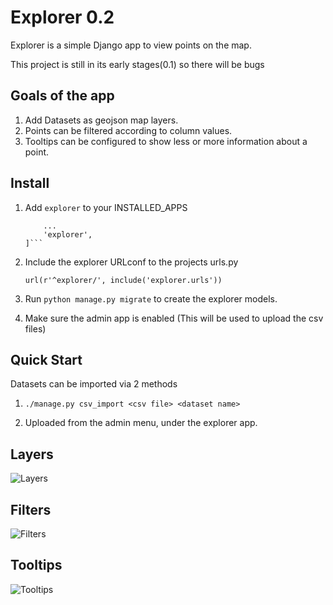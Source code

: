 
Explorer 0.2
=============

Explorer is a simple Django app to view points on the map.

This project is still in its early stages(0.1) so there will be bugs


Goals of the app
-----------------
1. Add Datasets as geojson map layers.
2. Points can be filtered according to column values.
3. Tooltips can be configured to show less or more information about a point.


Install
--------------

1. Add ```explorer``` to your INSTALLED_APPS
   
   ```INSTALLED_APPS = [
       ...
       'explorer',
   ]```
   
2. Include the explorer URLconf to the projects urls.py

   ```url(r'^explorer/', include('explorer.urls'))```

3. Run ```python manage.py migrate``` to create the explorer models.

4. Make sure the admin app is enabled (This will be used to upload the csv files)

Quick Start
------------------
Datasets can be imported via 2 methods

1. ```./manage.py csv_import <csv file> <dataset name>```

2. Uploaded from the admin menu, under the explorer app.



Layers
-------
![Layers](screenshots/Layers.png)


Filters
---------
![Filters](screenshots/Filtering.png)

Tooltips
----------
![Tooltips](screenshots/tooltips.png)


